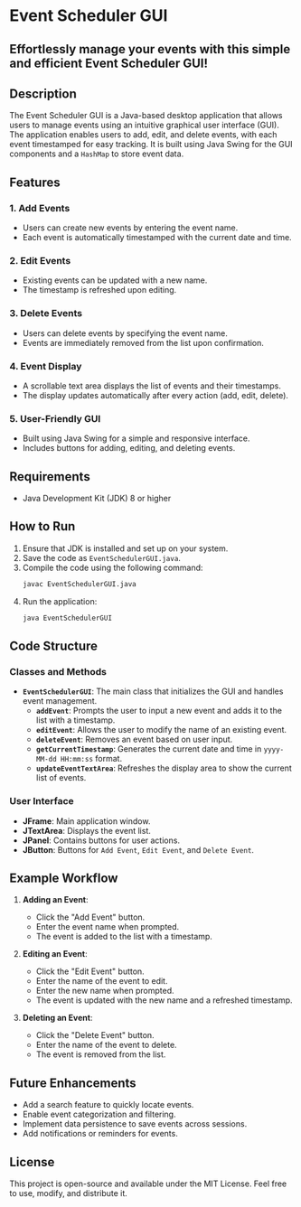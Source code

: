 # Event Scheduler GUI


## Effortlessly manage your events with this simple and efficient Event Scheduler GUI!

## Description
The Event Scheduler GUI is a Java-based desktop application that allows users to manage events using an intuitive graphical user interface (GUI). The application enables users to add, edit, and delete events, with each event timestamped for easy tracking. It is built using Java Swing for the GUI components and a `HashMap` to store event data.

## Features

### 1. **Add Events**
- Users can create new events by entering the event name.
- Each event is automatically timestamped with the current date and time.

### 2. **Edit Events**
- Existing events can be updated with a new name.
- The timestamp is refreshed upon editing.

### 3. **Delete Events**
- Users can delete events by specifying the event name.
- Events are immediately removed from the list upon confirmation.

### 4. **Event Display**
- A scrollable text area displays the list of events and their timestamps.
- The display updates automatically after every action (add, edit, delete).

### 5. **User-Friendly GUI**
- Built using Java Swing for a simple and responsive interface.
- Includes buttons for adding, editing, and deleting events.

## Requirements
- Java Development Kit (JDK) 8 or higher

## How to Run
1. Ensure that JDK is installed and set up on your system.
2. Save the code as `EventSchedulerGUI.java`.
3. Compile the code using the following command:
   ```bash
   javac EventSchedulerGUI.java
   ```
4. Run the application:
   ```bash
   java EventSchedulerGUI
   ```

## Code Structure

### Classes and Methods
- **`EventSchedulerGUI`**: The main class that initializes the GUI and handles event management.
  - **`addEvent`**: Prompts the user to input a new event and adds it to the list with a timestamp.
  - **`editEvent`**: Allows the user to modify the name of an existing event.
  - **`deleteEvent`**: Removes an event based on user input.
  - **`getCurrentTimestamp`**: Generates the current date and time in `yyyy-MM-dd HH:mm:ss` format.
  - **`updateEventTextArea`**: Refreshes the display area to show the current list of events.

### User Interface
- **JFrame**: Main application window.
- **JTextArea**: Displays the event list.
- **JPanel**: Contains buttons for user actions.
- **JButton**: Buttons for `Add Event`, `Edit Event`, and `Delete Event`.

## Example Workflow
1. **Adding an Event**:
   - Click the "Add Event" button.
   - Enter the event name when prompted.
   - The event is added to the list with a timestamp.

2. **Editing an Event**:
   - Click the "Edit Event" button.
   - Enter the name of the event to edit.
   - Enter the new name when prompted.
   - The event is updated with the new name and a refreshed timestamp.

3. **Deleting an Event**:
   - Click the "Delete Event" button.
   - Enter the name of the event to delete.
   - The event is removed from the list.

## Future Enhancements
- Add a search feature to quickly locate events.
- Enable event categorization and filtering.
- Implement data persistence to save events across sessions.
- Add notifications or reminders for events.

## License
This project is open-source and available under the MIT License. Feel free to use, modify, and distribute it.

